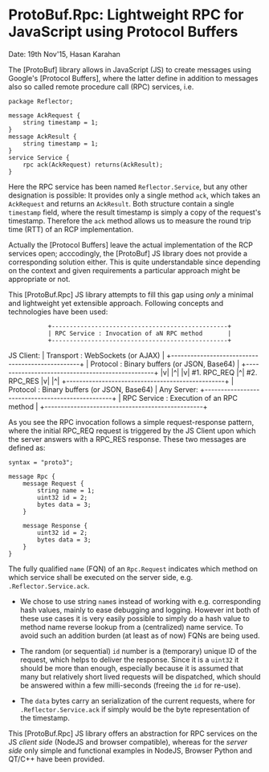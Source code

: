 # ProtoBuf.Rpc: Lightweight RPC for JavaScript using Protocol Buffers

Date: 19th Nov'15, Hasan Karahan

The [ProtoBuf] library allows in JavaScript (JS) to create messages using Google's [Protocol Buffers], where the latter define in addition to messages also so called remote procedure call (RPC) services, i.e.

    package Reflector;

    message AckRequest {
        string timestamp = 1;
    }
    message AckResult {
        string timestamp = 1;
    }
    service Service {
        rpc ack(AckRequest) returns(AckResult);
    }

Here the RPC service has been named `Reflector.Service`, but any other designation is possible: It provides only a single method `ack`, which takes an `AckRequest` and returns an `AckResult`. Both structure contain a single `timestamp` field, where the result timestamp is simply a copy of the request's timestamp. Therefore the `ack` method allows us to measure the round trip time (RTT) of an RCP implementation.

Actually the [Protocol Buffers] leave the actual implementation of the RCP services open; acccodingly, the [ProtoBuf] JS library does not provide a corresponding solution either. This is quite understandable since depending on the context and given requirements a particular approach might be appropriate or not.

This [ProtoBuf.Rpc] JS library attempts to fill this gap using *only* a minimal and lightweight yet extensible approach. Following concepts and technologies have been used:

               +-------------------------------------------------+
               | RPC Service : Invocation of aN RPC method       |
               +-------------------------------------------------+
  JS Client:   | Transport   : WebSockets (or AJAX)              |
               +-------------------------------------------------+
               | Protocol    : Binary buffers (or JSON, Base64)  |
               +-------------------------------------------------+
                      |v|                    |^|
                      |v| #1. RPC_REQ        |^| #2. RPC_RES 
                      |v|                    |^|
               +-------------------------------------------------+
               | Protocol    : Binary buffers (or JSON, Base64)  |
  Any Server:  +-------------------------------------------------+
               | RPC Service : Execution of an RPC method        |
               +-------------------------------------------------+
 
As you see the RPC invocation follows a simple request-response pattern, where the initial RPC_REQ request is triggered by the JS Client upon which the server answers with a RPC_RES response. These two messages are defined as:

    syntax = "proto3";

    message Rpc {
        message Request {
            string name = 1;
            uint32 id = 2;
            bytes data = 3;
        }
    
        message Response {
            uint32 id = 2;
            bytes data = 3;
        }
    }

The fully qualified `name` (FQN) of an `Rpc.Request` indicates which method on which service shall be executed on the server side, e.g. `.Reflector.Service.ack`.

 + We chose to use string `name`s instead of working with e.g. corresponding hash values, mainly to ease debugging and logging. However int both of these use cases it is very easily possible to simply do a hash value to method name reverse lookup from a (centralized) name service. To avoid such an addition burden (at least as of now) FQNs are being used.
 
  + The random (or sequential) `id` number is a (temporary) unique ID of the request, which helps to deliver the response. Since it is a `uint32` it should be more than enough, especially because it is assumed that many but relatively short lived requests will be dispatched, which should be answered within a few milli-seconds (freeing the `id` for re-use).

  + The `data` bytes carry an serialization of the current requests, where for `.Reflector.Service.ack` if simply would be the byte representation of the timestamp.

This [ProtoBuf.Rpc] JS library offers an abstraction for RPC services on the JS *client side* (NodeJS and browser compatible), whereas for the *server side*  only simple and functional examples in NodeJS, Browser Python and QT/C++ have been provided.